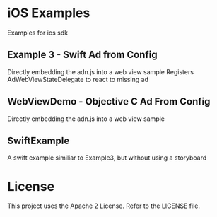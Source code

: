 # iOS Examples

Examples for ios sdk

## Example 3 - Swift Ad from Config

Directly embedding the adn.js into a web view sample
Registers AdWebViewStateDelegate to react to missing ad

## WebViewDemo - Objective C Ad From Config

Directly embedding the adn.js into a web view sample

## SwiftExample

A swift example similiar to Example3, but without using a storyboard

# License

This project uses the Apache 2 License.  Refer to the LICENSE file.

